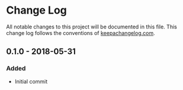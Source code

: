 # Change Log
All notable changes to this project will be documented in this file. This change log follows the conventions of [keepachangelog.com](http://keepachangelog.com/).

## 0.1.0 - 2018-05-31
### Added
- Initial commit

[Unreleased]: https://github.com/your-name/clj-deploy/compare/0.1.1...HEAD
